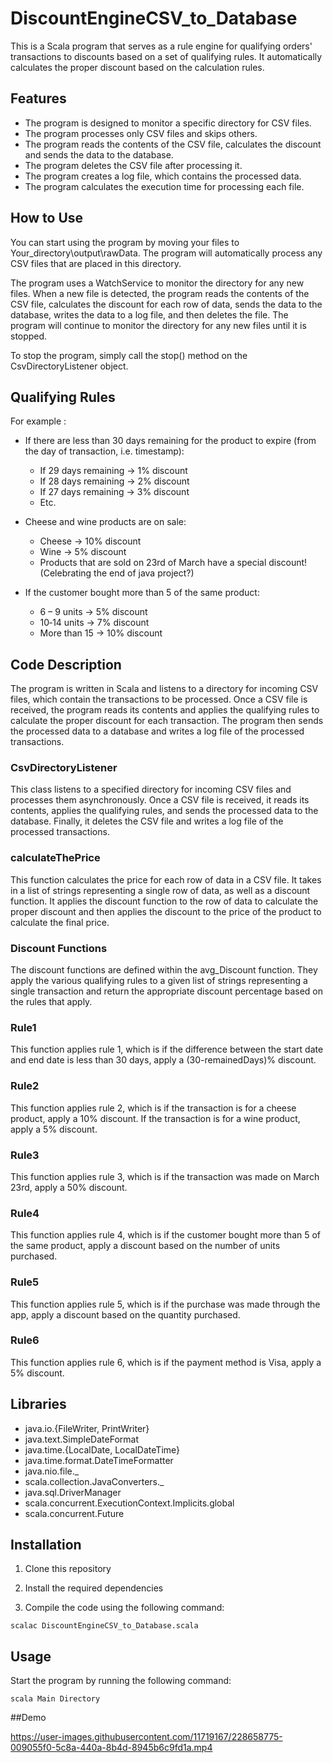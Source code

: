 
#  DiscountEngineCSV_to_Database

This is a Scala program that serves as a rule engine for qualifying orders' transactions to discounts based on a set of qualifying rules. It automatically calculates the proper discount based on the calculation rules.


## Features
* The program is designed to monitor a specific directory for CSV files.
* The program processes only CSV files and skips others.
* The program reads the contents of the CSV file, calculates the discount and sends the data to the database.
* The program deletes the CSV file after processing it.
* The program creates a log file, which contains the processed data.
* The program calculates the execution time for processing each file.
## How to Use
You can start using the program by moving your files to Your_directory\\output\\rawData. The program will automatically process any CSV files that are placed in this directory.

The program uses a WatchService to monitor the directory for any new files. When a new file is detected, the program reads the contents of the CSV file, calculates the discount for each row of data, sends the data to the database, writes the data to a log file, and then deletes the file. The program will continue to monitor the directory for any new files until it is stopped.

To stop the program, simply call the stop() method on the CsvDirectoryListener object.
## Qualifying Rules
For example :
* If there are less than 30 days remaining for the product to expire (from the day of transaction, i.e. timestamp):

    * If 29 days remaining -> 1% discount
    * If 28 days remaining -> 2% discount
    * If 27 days remaining -> 3% discount 
    * Etc.

* Cheese and wine products are on sale:

    * Cheese -> 10% discount
    * Wine -> 5% discount
    * Products that are sold on 23rd of March have a special discount! (Celebrating the end of java project?)


* If the customer bought more than 5 of the same product:

    * 6 – 9 units -> 5% discount
    * 10‐14 units -> 7% discount
    * More than 15 -> 10% discount
## Code Description
The program is written in Scala and listens to a directory for incoming CSV files, which contain the transactions to be processed. Once a CSV file is received, the program reads its contents and applies the qualifying rules to calculate the proper discount for each transaction. The program then sends the processed data to a database and writes a log file of the processed transactions.

### CsvDirectoryListener
This class listens to a specified directory for incoming CSV files and processes them asynchronously. Once a CSV file is received, it reads its contents, applies the qualifying rules, and sends the processed data to the database. Finally, it deletes the CSV file and writes a log file of the processed transactions.

### calculateThePrice
This function calculates the price for each row of data in a CSV file. It takes in a list of strings representing a single row of data, as well as a discount function. It applies the discount function to the row of data to calculate the proper discount and then applies the discount to the price of the product to calculate the final price.

### Discount Functions
The discount functions are defined within the avg_Discount function. They apply the various qualifying rules to a given list of strings representing a single transaction and return the appropriate discount percentage based on the rules that apply.

### Rule1
This function applies rule 1, which is if the difference between the start date and end date is less than 30 days, apply a (30-remainedDays)% discount.

### Rule2
This function applies rule 2, which is if the transaction is for a cheese product, apply a 10% discount. If the transaction is for a wine product, apply a 5% discount.

### Rule3
This function applies rule 3, which is if the transaction was made on March 23rd, apply a 50% discount.

### Rule4
This function applies rule 4, which is if the customer bought more than 5 of the same product, apply a discount based on the number of units purchased.

### Rule5
This function applies rule 5, which is if the purchase was made through the app, apply a discount based on the quantity purchased.

### Rule6
This function applies rule 6, which is if the payment method is Visa, apply a 5% discount.
## Libraries
* java.io.{FileWriter, PrintWriter}
* java.text.SimpleDateFormat
* java.time.{LocalDate, LocalDateTime}
* java.time.format.DateTimeFormatter
* java.nio.file._
* scala.collection.JavaConverters._
* java.sql.DriverManager
* scala.concurrent.ExecutionContext.Implicits.global
* scala.concurrent.Future
## Installation

1. Clone this repository

2. Install the required dependencies

3. Compile the code using the following command:
```
scalac DiscountEngineCSV_to_Database.scala
```

## Usage
Start the program by running the following command:
```
scala Main Directory
```
##Demo

https://user-images.githubusercontent.com/11719167/228658775-009055f0-5c8a-440a-8b4d-8945b6c9fd1a.mp4



